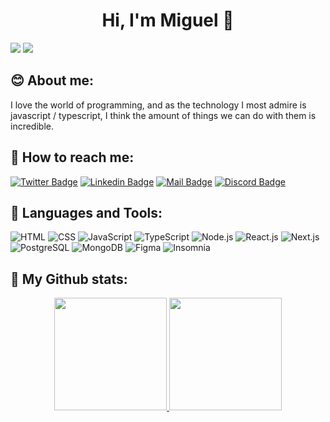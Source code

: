 <h1 align="center">Hi, I'm Miguel 👋</h1>

![](https://visitor-badge.laobi.icu/badge?style=flat-square&page_id=miguel5g)
![](https://img.shields.io/github/followers/miguel5g?style=flat-square)

## :blush: About me:

I love the world of programming, and as the technology I most admire is javascript / typescript, I think the amount of things we can do with them is incredible.

## :mag_right: How to reach me:

[![Twitter Badge](https://img.shields.io/badge/_guel5g_-b1295b?style=flat-square&labelColor=b1295b&logo=twitter&logoColor=fff)](https://twitter.com/guel5g)
[![Linkedin Badge](https://img.shields.io/badge/_Miguel_Ângelo_-b1295b?style=flat-square&labelColor=b1295b&logo=linkedin&logoColor=fff)](https://www.linkedin.com/in/miguel5g/)
[![Mail Badge](https://img.shields.io/badge/_miguelcg958@gmail.com_-b1295b?style=flat-square&labelColor=b1295b&logo=gmail&logoColor=fff)](mailto:miguelcg958@gmail.com)
[![Discord Badge](https://img.shields.io/badge/_Guel%233451_-b1295b?style=flat-square&labelColor=b1295b&logo=discord&logoColor=fff)](https://discordapp.com/users/342803796201832449/)

## :rocket: Languages and Tools:

![HTML](https://img.shields.io/badge/-HTML-E34F26?style=flat-square&logo=HTML5&logoColor=white)
![CSS](https://img.shields.io/badge/-CSS-1572B6?style=flat-square&logo=css3&logoColor=white)
![JavaScript](https://img.shields.io/badge/-JavaScript-F7DF1E?style=flat-square&logo=Javascript&logoColor=white)
![TypeScript](https://img.shields.io/badge/-TypeScript-007ACC?style=flat-square&logo=Typescript&logoColor=white)
![Node.js](https://img.shields.io/badge/-Node.js-339933?style=flat-square&logo=Node.js&logoColor=white)
![React.js](https://img.shields.io/badge/-React.js-61DAFB?style=flat-square&logo=React&logoColor=white)
![Next.js](https://img.shields.io/badge/-Next.js-000000?style=flat-square&logo=Next.js&logoColor=white)
![PostgreSQL](https://img.shields.io/badge/-PostgreSQL-4169E1?style=flat-square&logo=PostgreSQL&logoColor=white)
![MongoDB](https://img.shields.io/badge/-MongoDB-47A248?style=flat-square&logo=MongoDB&logoColor=white)
![Figma](https://img.shields.io/badge/-Figma-F24E1E?style=flat-square&logo=Figma&logoColor=white)
![Insomnia](https://img.shields.io/badge/-Insomnia-5849BE?style=flat-square&logo=Insomnia&logoColor=white)

## :tada: My Github stats:

<div align="center">
  <a href="https://github.com/miguel5g">
  <img height="180em" src="https://github-readme-stats.vercel.app/api?username=miguel5g&show_icons=true&theme=radical&include_all_commits=true&count_private=true"/>
  <img height="180em" src="https://github-readme-stats.vercel.app/api/top-langs/?username=miguel5g&layout=compact&langs_count=7&theme=radical"/>
</div>
